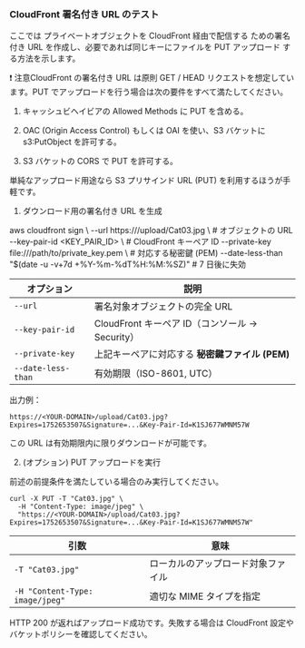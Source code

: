 ### CloudFront 署名付き URL のテスト

ここでは プライベートオブジェクトを CloudFront 経由で配信する ための署名付き URL を作成し、必要であれば同じキーにファイルを PUT アップロード する方法を示します。

❗ 注意CloudFront の署名付き URL は原則 GET / HEAD リクエストを想定しています。PUT でアップロードを行う場合は次の要件をすべて満たしてください。

1. キャッシュビヘイビアの Allowed Methods に PUT を含める。

2. OAC (Origin Access Control) もしくは OAI を使い、S3 バケットに s3:PutObject を許可する。
3. S3 バケットの CORS で PUT を許可する。

単純なアップロード用途なら S3 プリサインド URL (PUT) を利用するほうが手軽です。

1. ダウンロード用の署名付き URL を生成

aws cloudfront sign \ 
  --url https://<YOUR-DOMAIN>/upload/Cat03.jpg \     # オブジェクトの URL
  --key-pair-id <KEY_PAIR_ID> \                      # CloudFront キーペア ID
  --private-key file:///path/to/private_key.pem \    # 対応する秘密鍵 (PEM)
  --date-less-than "$(date -u -v+7d +%Y-%m-%dT%H:%M:%SZ)"  # 7 日後に失効

| オプション          | 説明                                         |
|--------------------|----------------------------------------------|
| `--url`            | 署名対象オブジェクトの完全 URL               |
| `--key-pair-id`    | CloudFront キーペア ID（コンソール → Security）|
| `--private-key`    | 上記キーペアに対応する **秘密鍵ファイル (PEM)**|
| `--date-less-than` | 有効期限（ISO-8601, UTC）                    |

出力例：

```
https://<YOUR-DOMAIN>/upload/Cat03.jpg?Expires=1752653507&Signature=...&Key-Pair-Id=K1SJ677WMNM57W
```

この URL は有効期限内に限りダウンロードが可能です。

2. (オプション) PUT アップロードを実行

前述の前提条件を満たしている場合のみ実行してください。

```
curl -X PUT -T "Cat03.jpg" \ 
  -H "Content-Type: image/jpeg" \ 
  "https://<YOUR-DOMAIN>/upload/Cat03.jpg?Expires=1752653507&Signature=...&Key-Pair-Id=K1SJ677WMNM57W"
```

| 引数                       | 意味                              |
|----------------------------|-----------------------------------|
| `-T "Cat03.jpg"`           | ローカルのアップロード対象ファイル |
| `-H "Content-Type: image/jpeg"` | 適切な MIME タイプを指定          |

HTTP 200 が返ればアップロード成功です。失敗する場合は CloudFront 設定やバケットポリシーを確認してください。

